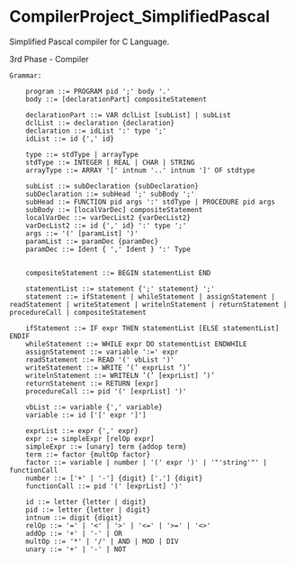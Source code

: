 # CompilerProject_SimplifiedPascal
Simplified Pascal compiler for C Language.

3rd Phase - Compiler

    Grammar:

        program ::= PROGRAM pid ';' body '.'
        body ::= [declarationPart] compositeStatement
        
        declarationPart ::= VAR dclList [subList] | subList
        dclList ::= declaration {declaration}
        declaration ::= idList ':' type ';'
        idList ::= id {',' id}

        type ::= stdType | arrayType
        stdType ::= INTEGER | REAL | CHAR | STRING
        arrayType ::= ARRAY '[' intnum '..' intnum ']' OF stdtype

        subList ::= subDeclaration {subDeclaration}
        subDeclaration ::= subHead ';' subBody ';'
        subHead ::= FUNCTION pid args ':' stdType | PROCEDURE pid args
        subBody ::= [localVarDec] compositeStatement
        localVarDec ::= varDecList2 {varDecList2}
        varDecList2 ::= id {',' id} ':' type ';'        
        args ::= '(' [paramList] ')'
        paramList ::= paramDec {paramDec}
        paramDec ::= Ident { ',' Ident } ':' Type
        

        compositeStatement ::= BEGIN statementList END

        statementList ::= statement {';' statement} ';'
        statement ::= ifStatement | whileStatement | assignStatement | readStatement | writeStatement | writelnStatement | returnStatement | procedureCall | compositeStatement

        ifStatement ::= IF expr THEN statementList [ELSE statementList] ENDIF
        whileStatement ::= WHILE expr DO statementList ENDWHILE
        assignStatement ::= variable ':=' expr
        readStatement ::= READ '(' vbList ')'
        writeStatement ::= WRITE ’(’ exprList ’)’
        writelnStatement ::= WRITELN ’(’ [exprList] ’)’
        returnStatement ::= RETURN [expr]
        procedureCall ::= pid '(' [exprList] ')'
        
        vbList ::= variable {',' variable}
        variable ::= id ['[' expr ']']

        exprList ::= expr {',' expr}
        expr ::= simpleExpr [relOp expr]
        simpleExpr ::= [unary] term {addop term}
        term ::= factor {multOp factor}
        factor ::= variable | number | '(' expr ')' | '"'string'"' | functionCall
        number ::= ['+' | '-'] {digit} ['.'] {digit}
        functionCall ::= pid '(' [exprList] ')'

        id ::= letter {letter | digit}
        pid ::= letter {letter | digit}
        intnum ::= digit {digit}
        relOp ::= '=' | '<' | '>' | '<=' | '>=' | '<>'
        addOp ::= '+' | '-' | OR
        multOp ::= '*' | '/' | AND | MOD | DIV
        unary ::= '+' | '-' | NOT
